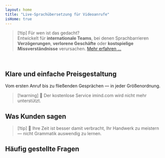 ```yaml
---
layout: home
title: "Live-Sprachübersetzung für Videoanrufe"
isHome: true
---
```


<!-- title: "Videoanrufe mit simultaner Übersetzung" -->
<!-- text="Sprechen Sie Ihre Muttersprache. Hören Sie alle anderen — als würden sie diese auch sprechen." -->

<HeroSection
  title="Videokonferenzen und Chat für Unternehmen"
  text="Mit einem Klick. Keine Downloads, keine Installationen. Videokonferenzen der nächsten Generation mit **simultaner Übersetzung** in über 30 Sprachen. Entwickelt für **internationale Teams**.">

  <!-- <AuthButton text="Hören Sie den Unterschied" buttonClass="brand"/> -->
  <AuthButton text="Jetzt starten" buttonClass="brand"/>
</HeroSection>

<span id="1"></span>
<FeatureBlock :card="{
  title: 'Übersetzung ≠ Verstehen. Hier ist die Zukunft.',
  details: 'Unabhängig von der Sprache wird **Ihre Stimme gehört — und verstanden** — als würden Sie dieselbe Sprache sprechen.',
    items: [
      '⚡︎ Natürlich, in [Echtzeit](../product/overview/how-it-works), und ohne Untertitel oder Verzögerung.',
      '✧ KI-gestützte Übersetzung erfasst Tonfall, Absicht und branchenspezifische Terminologie.',
    ],
  link: '../product/overview/what-is-intermind',
  src: {
    light: '/media-kit/animals-cartoon-3-2.png',
    dark: '/promo/imind-1.webm',
  },
  inversion: false
}" />

<span id="2"></span>
<FeatureBlock :card="{
    title: 'Der Verstand in Ihren Meetings',
    details: 'InterMind verwandelt jeden mehrsprachigen Anruf in klares, durchsuchbares Wissen.',
    items: [
      '🔍 **Fragen Sie alles** — KI findet Antworten **in all Ihren Meetings**.',
      '✧ Extrahiert automatisch Aufgaben, Verantwortliche und Fristen.',
      '✧ Fasst wichtige Punkte in jeder Sprache zusammen — sofort.',
    ],
    link: '../product/overview/how-it-works#🧩-deep-memory-deep-understanding',
    src: {
      light: '/2l.png',
      dark: '/2d.png',
    },
    inversion: true
  }" />

<span id="3"></span>
<FeatureBlock :card="{
    title: 'Entwickelt für professionelle Meetings — nicht nur zum Reden',
    details: 'InterMind ist eine **professionelle Videokonferenz-Plattform**, kein leichtgewichtiges Add-on oder Plugin.',
    items: [
      '✧ 1080p-Auflösung, intelligente Geräuschunterdrückung, Terminplanung, Moderation, Bildschirmfreigabe, Aufzeichnung, Untertitelung, Teilnehmer-Chat und Kalenderintegration — alles integriert und einsatzbereit.',
    ],
    link: '../product/overview/video-meeting-platform',
    src: {
      light: '/promo/imind-2.webm',
      dark: '/promo/imind-2.webm',
    },
    inversion: false
  }" />

<span id="4"></span>
<FeatureBlock
  :card="{
    title: 'Datenschutz wo es darauf ankommt',
    details:
      'InterMind ist für vertrauenskritische Gespräche entwickelt — wo Datenschutz und Kontrolle am wichtigsten sind.',
    items: [
      '⚡︎ [Datenschutzzonen](../product/overview/privacy-architecture) — EU, USA, Südostasien',
      '✧ **Keine Datennutzung für Training**. Kein Zugriff durch Dritte.'
    ],
    link: '../product/overview/privacy-architecture',
    src: {
      light: '/4l.png',
      dark: '/4d.png',
    },
    inversion: true
  }"
/>

> [!tip] Für wen ist das gedacht?  
> Entwickelt für **internationale Teams**, bei denen Sprachbarrieren **Verzögerungen**, **verlorene Geschäfte** oder **kostspielige Missverständnisse** verursachen. [Mehr erfahren ...](../product/overview/markets)

<br>

<span id="Pricing"></span>

## Klare und einfache Preisgestaltung

Vom ersten Anruf bis zu fließenden Gesprächen — in jeder Größenordnung.

<PricingPlans :plans="[
  {
    title: '**Basic** &nbsp 1 Benutzer',
    price: '**Kostenlos**',
    details: 'keine Kreditkarte erforderlich',
    items: [
      '**25** Meetings',
      '**100** Teilnehmer Video-Meetings [💬](#3)',
      '**30** GB gemeinsamer Speicher pro Benutzer',
      'Suche in allen Ihren Meetings [💬](#2)',
      'Simultandolmetschen [💬](#1)',
    ],
  },
  {
    title: '**Pro**  &nbsp 1-99 Benutzer',
    price: '**20 €** /Monat/Benutzer, jährlich abgerechnet',
    details: 'oder 25 € monatlich abgerechnet',
    items: [
      '**unbegrenzte** Meetings',
      '**150** Teilnehmer Video-Meetings [💬](#3)',
      '**2** TB gemeinsamer Speicher pro Benutzer',
      'Suche in allen Ihren Meetings [💬](#2)',
      'Simultandolmetschen [💬](#1)',
    ],
  },
  {
    title: '**Business** &nbsp 100+ Benutzer',
    price: '**Individuelle Preisgestaltung**',
    details: 'Entwickelt für Datenschutz',
    items: [
      '**unbegrenzte** Meetings',
      '**500** Teilnehmer Video-Meetings [💬](#3)',
      '**5** TB gemeinsamer Speicher pro Benutzer',
      'Suche in allen Ihren Meetings [💬](#2)',
      'Simultandolmetschen [💬](#1)',
      '**Privacy Zones** [💬](#4)',
    ],
  }
]">
<AuthButton text="Kostenlos testen" buttonClass="alt"/>
<AuthButton text="Jetzt kaufen" buttonClass="brand"/>
<ContactFormModalNav buttonText="Mit unserem Team sprechen" buttonClass="alt"/>
</PricingPlans>

> [!warning] 🔴 Der kostenlose Service imind.com wird nicht mehr unterstützt.

<span id="Testimonials"></span>

## Was Kunden sagen

<AutoScrollTestimonials testimonialsUrl="/testimonials.json"/>

> [!tip] 🥇 Ihre Zeit ist besser damit verbracht, Ihr Handwerk zu meistern — nicht Grammatik auswendig zu lernen.

<span id="FAQ"></span>

## Häufig gestellte Fragen

<AccordionGroup :items="
[
  {
    q: 'Welche Sprachen unterstützt InterMind für die Dolmetschung?',
    a: 'InterMind unterstützt **Echtzeit-Dolmetschung** in den folgenden 19 Sprachen:<br><br>- العربية (ar) – Arabisch<br>- Čeština (cs) – Tschechisch<br>- Deutsch (de) – Deutsch<br>- English (en) – Englisch<br>- Español (es) – Spanisch<br>- Français (fr) – Französisch<br>- हिन्दी (hi) – Hindi<br>- Magyar (hu) – Ungarisch<br>- Italiano (it) – Italienisch<br>- 日本語 (ja) – Japanisch<br>- 한국어 (ko) – Koreanisch<br>- Nederlands (nl) – Niederländisch<br>- Polski (pl) – Polnisch<br>- Português (pt) – Portugiesisch<br>- Русский (ru) – Russisch<br>- Türkçe (tr) – Türkisch<br>- 中文 (zh) – Chinesisch<br>- עברית (he) – Hebräisch<br>- ไทย (th) – Thai<br><br>Wir erweitern diese Liste kontinuierlich — neue Sprachen werden mit jeder größeren Version hinzugefügt.'
  },
  {
    q: 'Was ist ein lizenzierter Benutzer und was ist ein Teilnehmer?',
    a: 'Ein *lizenzierter Benutzer* hat eine kostenlose oder kostenpflichtige Meeting-Lizenz und kann Meetings innerhalb der Grenzen seines Plans planen. *Teilnehmer* sind Eingeladene — sie **benötigen kein Konto oder Lizenz** zum Beitreten und können sich von jedem Gerät **kostenlos** verbinden.'
  },
  {
    q: 'Wie viele Personen können eine InterMind-Lizenz verwenden?',
    a: 'Jeder *lizenzierte Benutzer* kann **unbegrenzt viele Meetings** hosten. Wenn mehrere Teammitglieder gleichzeitig Meetings hosten müssen, benötigt jeder seine eigene Lizenz.'
  },
  {
    q: 'Wie lange kann ein Meeting maximal dauern?',
    a: 'Meetings können in allen Plänen bis zu **24 Stunden** laufen.'
  },
  {
    q: 'Gibt es eine Begrenzung für die Anzahl der Meetings, die ich hosten kann?',
    a: 'Der *Free Basic*-Plan beinhaltet **25 kostenlose Meetings**. *Pro*- und *Business*-Pläne bieten unbegrenzte Meetings mit mehr Teilnehmern und Kontrolle.'
  },
  {
    q: 'Wie gewährleistet InterMind Datenschutz und Sicherheit?',
    a: 'InterMind ist **standardmäßig privat**. Alle Daten werden in Ihrer ausgewählten **Datenschutzzone** verarbeitet und gespeichert — _EU_, _USA_ oder _Asien_. Wir entsprechen der [**DSGVO**](https://gdpr.eu), [**CCPA**](https://oag.ca.gov/privacy/ccpa) und UAE PDPL und **verwenden niemals Ihre Inhalte** für Training oder Zugriff durch Dritte. Erweiterte [Datenschutzzonen-Kontrolle](../product/overview/privacy-architecture) ist im **Business**-Plan verfügbar.'
  },
  {
    q: 'Kann ich InterMind vor dem Kauf eines Plans testen?',
    a: 'Absolut. Der *Free Basic*-Plan gibt Ihnen vollen Zugang zu den Kernfunktionen mit **25 kostenlosen Meetings** — einschließlich **Simultandolmetschung** und **Meeting-Suche**. Keine Kreditkarte erforderlich. Jederzeit upgraden.'
  },
  {
    q: 'Was ist, wenn ich Hilfe oder Support benötige?',
    a: 'Support ist über unser [Hilfezentrum](../resources/help) verfügbar. *Business*-Benutzer erhalten **Priority-Support** mit einem dedizierten Ansprechpartner.'
  },
  {
    q: 'Wie verwalte ich mein Abonnement (Upgrade, Downgrade oder Kündigung)?',
    a: 'Sie können Ihren Plan jederzeit über Ihre **Kontoeinstellungen** ändern. Änderungen werden **sofort** wirksam. Bei Kündigungen werden *Monatspläne* am Ende des Abrechnungszyklus gekündigt. *Jahrespläne* können für eine **anteilige Rückerstattung** gekündigt werden.'
  },
  {
    q: 'Welche Sprachen unterstützt InterMind für die Dolmetschung?',
    a: 'Wir unterstützen **über 100 Sprachen** mit Echtzeit-Dolmetschung. Die Liste wächst ständig — besuchen Sie unsere Website für Updates.'
  },
  {
    q: 'Kann ich InterMind für Webinare oder große Veranstaltungen verwenden?',
    a: 'Ja. *Pro*- und *Business*-Pläne sind ideal für **große Meetings und Webinare** — mit Unterstützung für bis zu **500 Teilnehmer** im *Business*-Plan.'
  },
]
"/>

<HomeFooter :columns="[
  {
    title: 'PRODUKT',
    links: [
      { text: 'Übersicht', link: '../product/overview/what-is-intermind' },
      { text: 'Erste Schritte', link: '../product/guide/getting-started' },
      { text: 'Testimonials', link: '#testimonials' },
      { text: 'Preise', link: '#Pricing' },
    ]
  },
  {
    title: 'SUPPORT',
    links: [
      { text: 'Support erhalten', link: '../resources/help' },
      { text: 'FAQ', link: '#FAQ' },
      { text: 'Service-Status', link: 'https://status.mind.com/' },
      { text: 'Datenschutzrichtlinie', link: '../resources/company/Privacy-Policy' },
      { text: 'KI-Rechtsleitfaden', link: '../resources/company/Legal-Regulations-for-AI-Services' },
      // { text: 'Privacy Settings', link: '#' },
    ]
  },
  {
    title: 'RESSOURCEN',
    links: [
      // { text: 'Blog', link: './blog' },
      { text: 'Marken-Assets', link: '../resources/media-kit' },
      { text: 'KI API / LLM Docs', link: 'https://mind.com/llms-full.txt' },
    ]
  },
  {
    title: 'UNTERNEHMEN',
    links: [
      { text: 'Über uns', link: '../resources/company/about' },
      // { text: 'Team', link: './resources/company/team' },
      // { text: 'Careers', link: './resources/company/careers' },
      { text: 'Kontakte', link: '../resources/company/contacts' }
    ]
  },
]" />